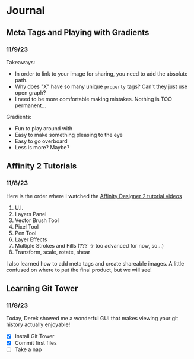 # Journal

## Meta Tags and Playing with Gradients
### 11/9/23

Takeaways:
- In order to link to your image for sharing, you need to add the absolute path.
- Why does "X" have so many unique `property` tags? Can't they just use open graph?
- I need to be more comfortable making mistakes. Nothing is TOO permanent...

Gradients:
- Fun to play around with
- Easy to make something pleasing to the eye
- Easy to go overboard
- Less is more? Maybe?


## Affinity 2 Tutorials
### 11/8/23

Here is the order where I watched the [Affinity Designer 2 tutorial videos](https://www.youtube.com/playlist?list=PL1t9c--IJQQ99NlXuW6bVvLK-h199uk7e)

1. U.I.
2. Layers Panel
3. Vector Brush Tool
4. Pixel Tool
5. Pen Tool
6. Layer Effects
7. Multiple Strokes and Fills (??? -> too advanced for now, so...)
8. Transform, scale, rotate, shear

I also learned how to add meta tags and create shareable images. A little confused on where to put the final product, but we will see!

## Learning Git Tower
### 11/8/23

Today, Derek showed me a wonderful GUI that makes viewing your git history actually enjoyable!

- [x] Install Git Tower
- [x] Commit first files
- [ ] Take a nap